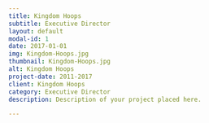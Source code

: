 ```yaml
---
title: Kingdom Hoops
subtitle: Executive Director
layout: default
modal-id: 1
date: 2017-01-01
img: Kingdom-Hoops.jpg
thumbnail: Kingdom-Hoops.jpg
alt: Kingdom Hoops
project-date: 2011-2017
client: Kingdom Hoops
category: Executive Director
description: Description of your project placed here.

---
```

